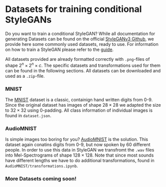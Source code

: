 # Datasets for training conditional StyleGANs
Do you want to train a conditional StyleGAN? While all documentation for generating Datasets can be found on the official [StyleGANv3 Github](https://github.com/NVlabs/stylegan3), we provide here some commonly used datasets, ready to use.
For information on how to train a StyleGAN please refer to the [guide](https://github.com/NVlabs/stylegan3).

All datasets provided are already formatted correctly with `.png`-files of shape $2^n\times 2^n \times c$.
The specific datasets and transformations used for them can be found in the following sections.
All datasets can be downloaded and used as a `.zip`-file.

### MNIST
The [MNIST](https://yann.lecun.com/exdb/mnist/) dataset is a classic, containign hand written digits from 0-9.
Since the original dataset has images of shape $28\times 28$ we adapted the size to $32\times 32$ using 0-padding.
All class information of individual images is found in `dataset.json`.

### AudioMNIST
Is simple images too boring for you? [AudioMNIST](https://github.com/soerenab/AudioMNIST) is the solution. This dataset again conatins digits from 0-9, but now spoken by 60 different people.
In order to use this data in StyleGAN we transfromt the `.wav` files into Mel-Spectrograms of shape $128\times 128$.
Note that since most sounds have different lengths we have to do additional transformations, found in `AudioMNIST/transformations.ipynb`.

### More Datasets coming soon!